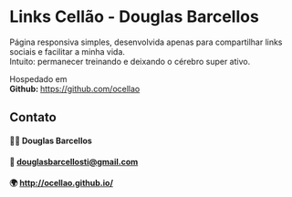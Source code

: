 # Links Cellão - Douglas Barcellos
Página responsiva simples, desenvolvida apenas para compartilhar links sociais e facilitar a minha vida.<br>
Intuito: permanecer treinando e deixando o cérebro super ativo.

Hospedado em<br>
<b>Github: </b> https://github.com/ocellao
<br>

## Contato
#### 👨‍💻 Douglas Barcellos<br>
#### 📝 douglasbarcellosti@gmail.com<br>
#### 🌍 http://ocellao.github.io/

